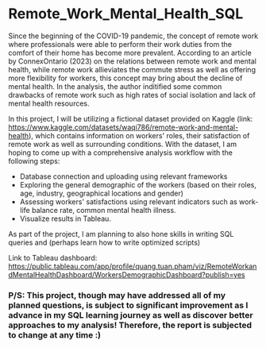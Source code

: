 # Remote_Work_Mental_Health_SQL
Since the beginning of the COVID-19 pandemic, the concept of remote work where professionals were able to perform their work duties from the comfort of their home has become more prevalent. According to an article by ConnexOntario (2023) on the relations between remote work and mental health, while remote work allieviates the commute stress as well as offering more flexibility for workers, this concept may bring about the decline of mental health. In the analysis, the author inditified some common drawbacks of remote work such as high rates of social isolation and lack of mental health resources.

In this project, I will be utilizing a fictional dataset provided on Kaggle (link: https://www.kaggle.com/datasets/waqi786/remote-work-and-mental-health), which contains information on workers' roles, their satisfaction of remote work as well as surrounding conditions. With the dataset, I am hoping to come up with a comprehensive analysis workflow with the following steps:
* Database connection and uploading using relevant frameworks
* Exploring the general demographic of the workers (based on their roles, age, industry, geographical locations and gender)
* Assessing workers' satisfactions using relevant indicators such as work-life balance rate, common mental health illness.
* Visualize results in Tableau.

As part of the project, I am planning to also hone skills in writing SQL queries and (perhaps learn how to write optimized scripts)

Link to Tableau dashboard: https://public.tableau.com/app/profile/quang.tuan.pham/viz/RemoteWorkandMentalHealthDashboard/WorkersDemographicDashboard?publish=yes


### P/S: This project, though may have addressed all of my planned questions, is subject to significant improvement as I advance in my SQL learning journey as well as discover better approaches to my analysis! Therefore, the report is subjected to change at any time :)

